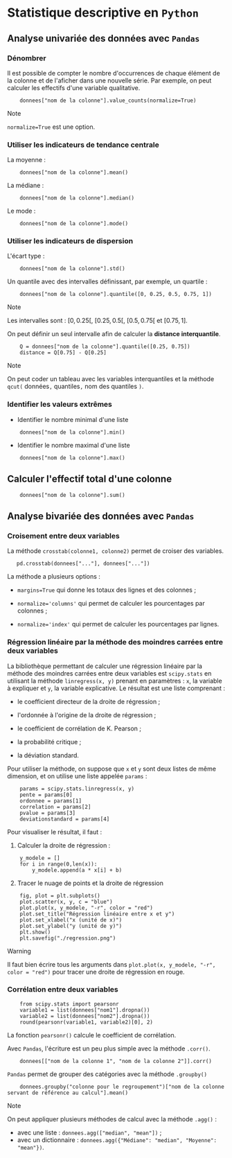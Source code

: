 # Statistique descriptive en `Python`

## Analyse univariée des données avec `Pandas`

### Dénombrer

Il est possible de compter le nombre d'occurrences de chaque élément de la colonne et de l'aficher dans une nouvelle série. Par exemple, on peut calculer les effectifs d'une variable qualitative.

```
    donnees["nom de la colonne"].value_counts(normalize=True)
```

> [!NOTE]
> `normalize=True` est une option.

### Utiliser les indicateurs de tendance centrale

La moyenne :

```
    donnees["nom de la colonne"].mean()
```

La médiane :

```
    donnees["nom de la colonne"].median()
```

Le mode :

```
    donnees["nom de la colonne"].mode()
```

### Utiliser les indicateurs de dispersion

L'écart type :

```
    donnees["nom de la colonne"].std()
```

Un quantile avec des intervalles définissant, par exemple, un quartile :

```
    donnees["nom de la colonne"].quantile([0, 0.25, 0.5, 0.75, 1])
```

> [!NOTE]
> Les intervalles sont : $\left[ 0, 0.25 \right[$, $\left[ 0.25, 0.5 \right[$, $\left[ 0.5, 0.75 \right[$ et $\left[ 0.75, 1 \right]$.

On peut définir un seul intervalle afin de calculer la **distance interquantile**.

```
    Q = donnees["nom de la colonne"].quantile([0.25, 0.75])
    distance = Q[0.75] - Q[0.25]
```

> [!NOTE]
> On peut coder un tableau avec les variables interquantiles et la méthode `qcut(` données`,` quantiles`,` nom des quantiles `)`.

### Identifier les valeurs extrêmes

- Identifier le nombre minimal d'une liste

```
    donnees["nom de la colonne"].min()
```

- Identifier le nombre maximal d'une liste

```
    donnees["nom de la colonne"].max()
```

## Calculer l'effectif total d'une colonne

```
    donnees["nom de la colonne"].sum()
```

## Analyse bivariée des données avec `Pandas`

### Croisement entre deux variables

La méthode `crosstab(colonne1, colonne2)` permet de croiser des variables.

```
   pd.crosstab(donnees["..."], donnees["..."]) 
```

La méthode a plusieurs options :

- `margins=True` qui donne les totaux des lignes et des colonnes ;

- `normalize='columns'` qui permet de calculer les pourcentages par colonnes ;

- `normalize='index'` qui permet de calculer les pourcentages par lignes.

### Régression linéaire par la méthode des moindres carrées entre deux variables

La bibliothèque permettant de calculer une régression linéaire par la méthode des moindres carrées entre deux variables est `scipy.stats` en utilisant la méthode `linregress(x, y)` prenant en paramètres : `x`, la variable à expliquer et `y`, la variable explicative. Le résultat est une liste comprenant :

- le coefficient directeur de la droite de régression ;

- l'ordonnée à l'origine de la droite de régression ;

- le coefficient de corrélation de K. Pearson ;

- la probabilité critique ;

- la déviation standard.

Pour utiliser la méthode, on suppose que `x` et `y` sont deux listes de même dimension, et on utilise une liste appelée `params` :

```
    params = scipy.stats.linregress(x, y)
    pente = params[0]
    ordonnee = params[1]
    correlation = params[2]
    pvalue = params[3]
    deviationstandard = params[4]
```

Pour visualiser le résultat, il faut :

1. Calculer la droite de régression :

```
    y_modele = []
    for i in range(0,len(x)):
        y_modele.append(a * x[i] + b)
```

2. Tracer le nuage de points et la droite de régression

```
    fig, plot = plt.subplots()
    plot.scatter(x, y, c = "blue")
    plot.plot(x, y_modele, "-r", color = "red")
    plot.set_title("Régression linéaire entre x et y")
    plot.set_xlabel("x (unité de x)")
    plot.set_ylabel("y (unité de y)")
    plt.show()
    plt.savefig("./regression.png")
```

> [!WARNING]
> Il faut bien écrire tous les arguments dans `plot.plot(x, y_modele, "-r", color = "red")` pour tracer une droite de régression en rouge.

### Corrélation entre deux variables

```
    from scipy.stats import pearsonr
    variable1 = list(donnees["nom1"].dropna())
    variable2 = list(donnees["nom2"].dropna())
    round(pearsonr(variable1, variable2)[0], 2)
```

La fonction `pearsonr()` calcule le coefficient de corrélation.

Avec `Pandas`, l'écriture est un peu plus simple avec la méthode `.corr()`.

```
    donnees[["nom de la colonne 1", "nom de la colonne 2"]].corr()
```

`Pandas` permet de grouper des catégories avec la méthode `.groupby()`

```
    donnees.groupby("colonne pour le regroupement")["nom de la colonne servant de référence au calcul"].mean()
```

> [!NOTE]
> On peut appliquer plusieurs méthodes de calcul avec la méthode `.agg()` :
> - avec une liste : `donnees.agg(["median", "mean"])` ;
> - avec un dictionnaire : `donnees.agg({"Médiane": "median", "Moyenne": "mean"})`.
